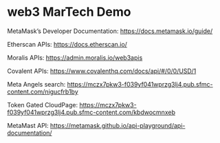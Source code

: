 # web3 MarTech Demo

MetaMask’s Developer Documentation: https://docs.metamask.io/guide/

Etherscan APIs: https://docs.etherscan.io/

Moralis APIs: https://admin.moralis.io/web3apis

Covalent APIs: https://www.covalenthq.com/docs/api/#/0/0/USD/1

Meta Angels search: https://mczx7pkw3-f039yf041wprzg3lj4.pub.sfmc-content.com/nigucfrb1by

Token Gated CloudPage: https://mczx7pkw3-f039yf041wprzg3lj4.pub.sfmc-content.com/kbdwocmnxeb

MetaMast API: https://metamask.github.io/api-playground/api-documentation/